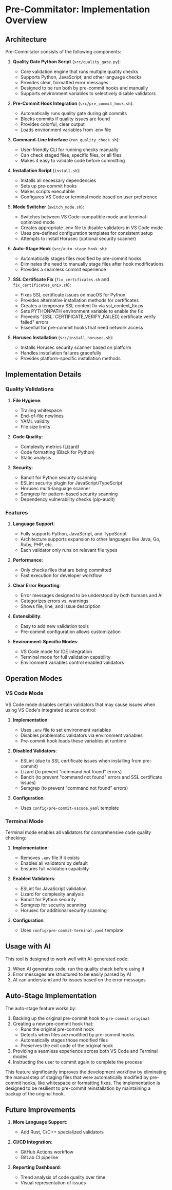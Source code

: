 # Pre-Commitator: Implementation Overview

## Architecture

Pre-Commitator consists of the following components:

1. **Quality Gate Python Script** (`src/quality_gate.py`):
   - Core validation engine that runs multiple quality checks
   - Supports Python, JavaScript, and other language checks
   - Provides clear, formatted error messages
   - Designed to be run both by pre-commit hooks and manually
   - Supports environment variables to selectively disable validators

2. **Pre-Commit Hook Integration** (`src/pre_commit_hook.sh`):
   - Automatically runs quality gate during git commits
   - Blocks commits if quality issues are found
   - Provides colorful, clear output
   - Loads environment variables from .env file

3. **Command-Line Interface** (`run_quality_check.sh`):
   - User-friendly CLI for running checks manually
   - Can check staged files, specific files, or all files
   - Makes it easy to validate code before committing

4. **Installation Script** (`install.sh`):
   - Installs all necessary dependencies
   - Sets up pre-commit hooks
   - Makes scripts executable
   - Configures VS Code or terminal mode based on user preference

5. **Mode Switcher** (`switch_mode.sh`):
   - Switches between VS Code-compatible mode and terminal-optimized mode
   - Creates appropriate .env file to disable validators in VS Code mode
   - Uses pre-defined configuration templates for consistent setup
   - Attempts to install Horusec (optional security scanner)

6. **Auto-Stage Hook** (`src/auto_stage_hook.sh`):
   - Automatically stages files modified by pre-commit hooks
   - Eliminates the need to manually stage files after hook modifications
   - Provides a seamless commit experience

7. **SSL Certificate Fix** (`fix_certificates.sh` and `fix_certificates_unix.sh`):
   - Fixes SSL certificate issues on macOS for Python
   - Provides alternative installation methods for certificates
   - Creates a temporary SSL context fix via ssl_context_fix.py
   - Sets PYTHONPATH environment variable to enable the fix
   - Prevents "[SSL: CERTIFICATE_VERIFY_FAILED] certificate verify failed" errors
   - Essential for pre-commit hooks that need network access

8. **Horusec Installation** (`src/install_horusec.sh`):
   - Installs Horusec security scanner based on platform
   - Handles installation failures gracefully
   - Provides platform-specific installation methods

## Implementation Details

### Quality Validations

1. **File Hygiene**:
   - Trailing whitespace
   - End-of-file newlines
   - YAML validity
   - File size limits

2. **Code Quality**:
   - Complexity metrics (Lizard)
   - Code formatting (Black for Python)
   - Static analysis

3. **Security**:
   - Bandit for Python security scanning
   - ESLint security plugin for JavaScript/TypeScript
   - Horusec multi-language scanner
   - Semgrep for pattern-based security scanning
   - Dependency vulnerability checks (pip-audit)

### Features

1. **Language Support**:
   - Fully supports Python, JavaScript, and TypeScript
   - Architecture supports expansion to other languages like Java, Go, Ruby, PHP, etc.
   - Each validator only runs on relevant file types

2. **Performance**:
   - Only checks files that are being committed
   - Fast execution for developer workflow

3. **Clear Error Reporting**:
   - Error messages designed to be understood by both humans and AI
   - Categorizes errors vs. warnings
   - Shows file, line, and issue description

4. **Extensibility**:
   - Easy to add new validation tools
   - Pre-commit configuration allows customization

5. **Environment-Specific Modes**:
   - VS Code mode for IDE integration
   - Terminal mode for full validation capability
   - Environment variables control enabled validators

## Operation Modes

### VS Code Mode

VS Code mode disables certain validators that may cause issues when using VS Code's integrated source control:

1. **Implementation**:
   - Uses `.env` file to set environment variables
   - Disables problematic validators via environment variables
   - Pre-commit hook loads these variables at runtime

2. **Disabled Validators**:
   - ESLint (due to SSL certificate issues when installing from pre-commit)
   - Lizard (to prevent "command not found" errors)
   - Bandit (to prevent "command not found" errors and SSL certificate issues)
   - Semgrep (to prevent "command not found" errors)

3. **Configuration**:
   - Uses `config/pre-commit-vscode.yaml` template

### Terminal Mode

Terminal mode enables all validators for comprehensive code quality checking:

1. **Implementation**:
   - Removes `.env` file if it exists
   - Enables all validators by default
   - Ensures full validation capability

2. **Enabled Validators**:
   - ESLint for JavaScript validation
   - Lizard for complexity analysis
   - Bandit for Python security
   - Semgrep for security scanning
   - Horusec for additional security scanning

3. **Configuration**:
   - Uses `config/pre-commit-terminal.yaml` template

## Usage with AI

This tool is designed to work well with AI-generated code:

1. When AI generates code, run the quality check before using it
2. Error messages are structured to be easily parsed by AI
3. AI can understand and fix issues based on the error messages

## Auto-Stage Implementation

The auto-stage feature works by:

1. Backing up the original pre-commit hook to `pre-commit.original`
2. Creating a new pre-commit hook that:
   - Runs the original pre-commit hook
   - Detects when files are modified by pre-commit hooks
   - Automatically stages those modified files
   - Preserves the exit code of the original hook
3. Providing a seamless experience across both VS Code and Terminal modes
4. Instructing the user to commit again to complete the process

This feature significantly improves the development workflow by eliminating the manual step of staging files that were automatically modified by pre-commit hooks, like whitespace or formatting fixes. The implementation is designed to be resilient to pre-commit reinstallation by maintaining a backup of the original hook.

## Future Improvements

1. **More Language Support**:
   - Add Rust, C/C++ specialized validators

2. **CI/CD Integration**:
   - GitHub Actions workflow
   - GitLab CI pipeline

3. **Reporting Dashboard**:
   - Trend analysis of code quality over time
   - Visual representation of issues
